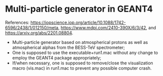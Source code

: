 # Multi-particle generator in GEANT4
References: https://iopscience.iop.org/article/10.1088/1742-6596/2438/1/012150/meta, https://www.mdpi.com/2410-390X/6/3/42, and https://arxiv.org/abs/2201.08804.
* Multi-particle generator based on atmospherical protons as well as atmospherical alphas from the BESS-TeV spectrometer;
* One is supposed to use the executable+run1.mac without any change to employ the GEANT4 package appropriately;
* If/when necessary, one is supposed to remove/close the visualization macro (vis.mac) in run1.mac to prevent any possible computer crash.

